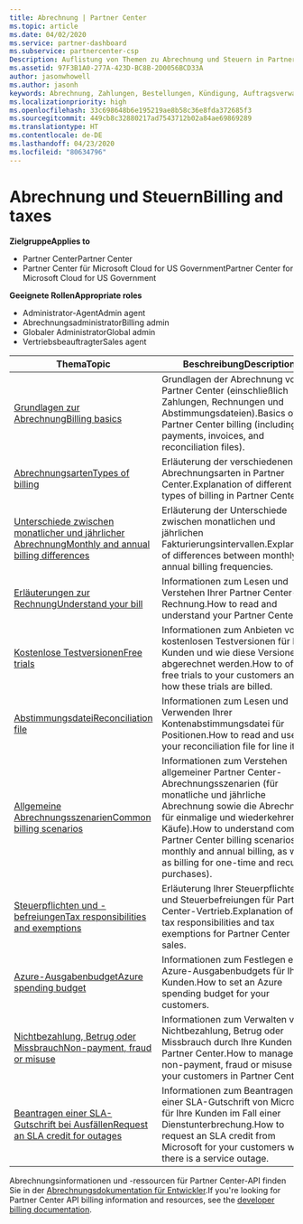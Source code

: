 ```yaml
---
title: Abrechnung | Partner Center
ms.topic: article
ms.date: 04/02/2020
ms.service: partner-dashboard
ms.subservice: partnercenter-csp
Description: Auflistung von Themen zu Abrechnung und Steuern in Partner Center, einschließlich Informationen zu Abrechnungsressourcen, Rechnungen, CSP-Abrechnung und Steuern.
ms.assetid: 97F3B1A0-277A-423D-BC8B-2D0056BCD33A
author: jasonwhowell
ms.author: jasonh
keywords: Abrechnung, Zahlungen, Bestellungen, Kündigung, Auftragsverwaltung, Nichtbezahlung, Betrug, Missbrauch, Steuern, Steuerbefreiungen, Kontenabstimmungsdateien, Kontenabstimmungsdatei
ms.localizationpriority: high
ms.openlocfilehash: 33c698648b6e195219ae8b58c36e8fda372685f3
ms.sourcegitcommit: 449cb8c32880217ad7543712b02a84ae69869289
ms.translationtype: HT
ms.contentlocale: de-DE
ms.lasthandoff: 04/23/2020
ms.locfileid: "80634796"
---
```

# <a name="billing-and-taxes"></a><span data-ttu-id="57e41-104">Abrechnung und Steuern</span><span class="sxs-lookup"><span data-stu-id="57e41-104">Billing and taxes</span></span>

<span data-ttu-id="57e41-105">**Zielgruppe**</span><span class="sxs-lookup"><span data-stu-id="57e41-105">**Applies to**</span></span>

- <span data-ttu-id="57e41-106">Partner Center</span><span class="sxs-lookup"><span data-stu-id="57e41-106">Partner Center</span></span>
- <span data-ttu-id="57e41-107">Partner Center für Microsoft Cloud for US Government</span><span class="sxs-lookup"><span data-stu-id="57e41-107">Partner Center for Microsoft Cloud for US Government</span></span>

<span data-ttu-id="57e41-108">**Geeignete Rollen**</span><span class="sxs-lookup"><span data-stu-id="57e41-108">**Appropriate roles**</span></span>

- <span data-ttu-id="57e41-109">Administrator-Agent</span><span class="sxs-lookup"><span data-stu-id="57e41-109">Admin agent</span></span>
- <span data-ttu-id="57e41-110">Abrechnungsadministrator</span><span class="sxs-lookup"><span data-stu-id="57e41-110">Billing admin</span></span>
- <span data-ttu-id="57e41-111">Globaler Administrator</span><span class="sxs-lookup"><span data-stu-id="57e41-111">Global admin</span></span>
- <span data-ttu-id="57e41-112">Vertriebsbeauftragter</span><span class="sxs-lookup"><span data-stu-id="57e41-112">Sales agent</span></span>

| <span data-ttu-id="57e41-113">Thema</span><span class="sxs-lookup"><span data-stu-id="57e41-113">Topic</span></span> | <span data-ttu-id="57e41-114">Beschreibung</span><span class="sxs-lookup"><span data-stu-id="57e41-114">Description</span></span> |
| ----- | ----------- |
| [<span data-ttu-id="57e41-115">Grundlagen zur Abrechnung</span><span class="sxs-lookup"><span data-stu-id="57e41-115">Billing basics</span></span>](billing-basics.md) | <span data-ttu-id="57e41-116">Grundlagen der Abrechnung von Partner Center (einschließlich Zahlungen, Rechnungen und Abstimmungsdateien).</span><span class="sxs-lookup"><span data-stu-id="57e41-116">Basics of Partner Center billing (including payments, invoices, and reconciliation files).</span></span> |
| [<span data-ttu-id="57e41-117">Abrechnungsarten</span><span class="sxs-lookup"><span data-stu-id="57e41-117">Types of billing</span></span>](billing-different-types.md) | <span data-ttu-id="57e41-118">Erläuterung der verschiedenen Abrechnungsarten in Partner Center.</span><span class="sxs-lookup"><span data-stu-id="57e41-118">Explanation of different types of billing in Partner Center.</span></span> |
| [<span data-ttu-id="57e41-119">Unterschiede zwischen monatlicher und jährlicher Abrechnung</span><span class="sxs-lookup"><span data-stu-id="57e41-119">Monthly and annual billing differences</span></span>](billing-annual-monthly.md) | <span data-ttu-id="57e41-120">Erläuterung der Unterschiede zwischen monatlichen und jährlichen Fakturierungsintervallen.</span><span class="sxs-lookup"><span data-stu-id="57e41-120">Explanation of differences between monthly and annual billing frequencies.</span></span> |
| [<span data-ttu-id="57e41-121">Erläuterungen zur Rechnung</span><span class="sxs-lookup"><span data-stu-id="57e41-121">Understand your bill</span></span>](read-your-bill.md) | <span data-ttu-id="57e41-122">Informationen zum Lesen und Verstehen Ihrer Partner Center-Rechnung.</span><span class="sxs-lookup"><span data-stu-id="57e41-122">How to read and understand your Partner Center bill.</span></span> |
| [<span data-ttu-id="57e41-123">Kostenlose Testversionen</span><span class="sxs-lookup"><span data-stu-id="57e41-123">Free trials</span></span>](offer-your-customers-trials-of-microsoft-products.md) | <span data-ttu-id="57e41-124">Informationen zum Anbieten von kostenlosen Testversionen für Ihre Kunden und wie diese Versionen abgerechnet werden.</span><span class="sxs-lookup"><span data-stu-id="57e41-124">How to offer free trials to your customers and how these trials are billed.</span></span> |
| [<span data-ttu-id="57e41-125">Abstimmungsdatei</span><span class="sxs-lookup"><span data-stu-id="57e41-125">Reconciliation file</span></span>](use-the-reconciliation-files.md) | <span data-ttu-id="57e41-126">Informationen zum Lesen und Verwenden Ihrer Kontenabstimmungsdatei für Positionen.</span><span class="sxs-lookup"><span data-stu-id="57e41-126">How to read and use your reconciliation file for line items.</span></span> |
| [<span data-ttu-id="57e41-127">Allgemeine Abrechnungsszenarien</span><span class="sxs-lookup"><span data-stu-id="57e41-127">Common billing scenarios</span></span>](common-billing-scenarios.md) | <span data-ttu-id="57e41-128">Informationen zum Verstehen allgemeiner Partner Center-Abrechnungsszenarien (für monatliche und jährliche Abrechnung sowie die Abrechnung für einmalige und wiederkehrende Käufe).</span><span class="sxs-lookup"><span data-stu-id="57e41-128">How to understand common Partner Center billing scenarios (for monthly and annual billing, as well as billing for one-time and recurring purchases).</span></span> |
| [<span data-ttu-id="57e41-129">Steuerpflichten und -befreiungen</span><span class="sxs-lookup"><span data-stu-id="57e41-129">Tax responsibilities and exemptions</span></span>](tax-and-tax-exemptions.md) | <span data-ttu-id="57e41-130">Erläuterung Ihrer Steuerpflichten und Steuerbefreiungen für Partner Center-Vertrieb.</span><span class="sxs-lookup"><span data-stu-id="57e41-130">Explanation of your tax responsibilities and tax exemptions for Partner Center sales.</span></span> |
| [<span data-ttu-id="57e41-131">Azure-Ausgabenbudget</span><span class="sxs-lookup"><span data-stu-id="57e41-131">Azure spending budget</span></span>](set-an-azure-spending-budget-for-your-customers.md) | <span data-ttu-id="57e41-132">Informationen zum Festlegen eines Azure-Ausgabenbudgets für Ihre Kunden.</span><span class="sxs-lookup"><span data-stu-id="57e41-132">How to set an Azure spending budget for your customers.</span></span> |
| [<span data-ttu-id="57e41-133">Nichtbezahlung, Betrug oder Missbrauch</span><span class="sxs-lookup"><span data-stu-id="57e41-133">Non-payment, fraud or misuse</span></span>](non-payment--fraud--or-misuse.md) | <span data-ttu-id="57e41-134">Informationen zum Verwalten von Nichtbezahlung, Betrug oder Missbrauch durch Ihre Kunden in Partner Center.</span><span class="sxs-lookup"><span data-stu-id="57e41-134">How to manage non-payment, fraud or misuse by your customers in Partner Center.</span></span> |
| [<span data-ttu-id="57e41-135">Beantragen einer SLA-Gutschrift bei Ausfällen</span><span class="sxs-lookup"><span data-stu-id="57e41-135">Request an SLA credit for outages</span></span>](request-credit.md) | <span data-ttu-id="57e41-136">Informationen zum Beantragen einer SLA-Gutschrift von Microsoft für Ihre Kunden im Fall einer Dienstunterbrechung.</span><span class="sxs-lookup"><span data-stu-id="57e41-136">How to request an SLA credit from Microsoft for your customers when there is a service outage.</span></span> |

<span data-ttu-id="57e41-137">Abrechnungsinformationen und -ressourcen für Partner Center-API finden Sie in der [Abrechnungsdokumentation für Entwickler](https://docs.microsoft.com/partner-center/develop/manage-billing).</span><span class="sxs-lookup"><span data-stu-id="57e41-137">If you're looking for Partner Center API billing information and resources, see the [developer billing documentation](https://docs.microsoft.com/partner-center/develop/manage-billing).</span></span>
